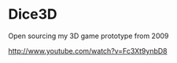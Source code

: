 Dice3D
======

Open sourcing my 3D game prototype from 2009


http://www.youtube.com/watch?v=Fc3Xt9ynbD8
